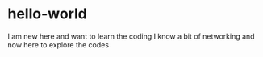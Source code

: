 # hello-world
I am new here and want to learn the coding
I know a bit of networking and now here to explore the codes

